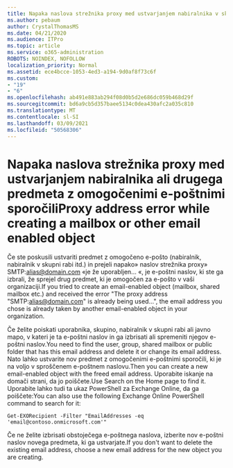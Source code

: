 ```yaml
---
title: Napaka naslova strežnika proxy med ustvarjanjem nabiralnika v skupni rabi
ms.author: pebaum
author: CrystalThomasMS
ms.date: 04/21/2020
ms.audience: ITPro
ms.topic: article
ms.service: o365-administration
ROBOTS: NOINDEX, NOFOLLOW
localization_priority: Normal
ms.assetid: ece4bcce-1053-4ed3-a194-9d0af8f73c6f
ms.custom:
- "19"
- "6"
ms.openlocfilehash: ab491e883ab294f08d0b5d2e686dc059b468d29f
ms.sourcegitcommit: bd6a9cb5d357baee5134c0dea430afc2a035c810
ms.translationtype: MT
ms.contentlocale: sl-SI
ms.lasthandoff: 03/09/2021
ms.locfileid: "50568306"
---
```

# <a name="proxy-address-error-while-creating-a-mailbox-or-other-email-enabled-object"></a><span data-ttu-id="6a65f-102">Napaka naslova strežnika proxy med ustvarjanjem nabiralnika ali drugega predmeta z omogočenimi e-poštnimi sporočili</span><span class="sxs-lookup"><span data-stu-id="6a65f-102">Proxy address error while creating a mailbox or other email enabled object</span></span>

<span data-ttu-id="6a65f-103">Če ste poskusili ustvariti predmet z omogočeno e-pošto (nabiralnik, nabiralnik v skupni rabi itd.) in prejeli napako» naslov strežnika proxy» SMTP:alias@domain.com «je že uporabljen... «, je e-poštni naslov, ki ste ga izbrali, že sprejel drug predmet, ki je omogočen za e-pošto v vaši organizaciji.</span><span class="sxs-lookup"><span data-stu-id="6a65f-103">If you tried to create an email-enabled object (mailbox, shared mailbox etc.) and received the error "The proxy address "SMTP:alias@domain.com" is already being used…", the email address you chose is already taken by another email-enabled object in your organization.</span></span>
  
<span data-ttu-id="6a65f-104">Če želite poiskati uporabnika, skupino, nabiralnik v skupni rabi ali javno mapo, v kateri je ta e-poštni naslov in ga izbrisati ali spremeniti njegov e-poštni naslov.</span><span class="sxs-lookup"><span data-stu-id="6a65f-104">You need to find the user, group, shared mailbox or public folder that has this email address and delete it or change its email address.</span></span> <span data-ttu-id="6a65f-105">Nato lahko ustvarite nov predmet z omogočenimi e-poštnimi sporočili, ki je na voljo v sproščenem e-poštnem naslovu.</span><span class="sxs-lookup"><span data-stu-id="6a65f-105">Then you can create a new email-enabled object with the freed email address.</span></span> <span data-ttu-id="6a65f-106">Uporabite iskanje na domači strani, da jo poiščete.</span><span class="sxs-lookup"><span data-stu-id="6a65f-106">Use Search on the Home page to find it.</span></span> <span data-ttu-id="6a65f-107">Uporabite lahko tudi ta ukaz PowerShell za Exchange Online, da ga poiščete:</span><span class="sxs-lookup"><span data-stu-id="6a65f-107">You can also use the following Exchange Online PowerShell command to search for it:</span></span>

`
    Get-EXORecipient -Filter "EmailAddresses -eq 'email@contoso.onmicrosoft.com'"
`
  
<span data-ttu-id="6a65f-108">Če ne želite izbrisati obstoječega e-poštnega naslova, izberite nov e-poštni naslov novega predmeta, ki ga ustvarjate.</span><span class="sxs-lookup"><span data-stu-id="6a65f-108">If you don't want to delete the existing email address, choose a new email address for the new object you are creating.</span></span>
  